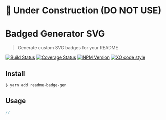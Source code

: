 # :construction: Under Construction (DO NOT USE)

# Badged Generator SVG

> Generate custom SVG badges for your README

[![Build Status](https://travis-ci.org/f1lt3r/readme-badge-gen.svg?branch=master)](https://travis-ci.org/f1lt3r/readme-badge-gen)
[![Coverage Status](https://coveralls.io/repos/github/f1lt3r/readme-badge-gen/badge.svg?branch=master)](https://coveralls.io/github/f1lt3r/readme-badge-gen?branch=master)
[![NPM Version](https://img.shields.io/npm/v/readme-badge-gen.svg)](https://www.npmjs.com/package/readme-badge-gen)
[![XO code style](https://img.shields.io/badge/code_style-XO-5ed9c7.svg)](https://github.com/sindresorhus/xo)

## Install

```
$ yarn add readme-badge-gen
```

## Usage

```js
//
```

